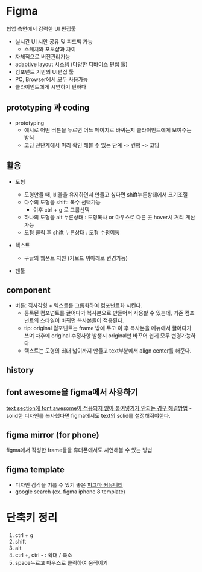# Figma
협업 측면에서 강력한 UI 편집툴
- 실시간 UI 시안 공유 및 피드백 가능
    - 스케치와 포토샵과 차이
- 자체적으로 버전관리가능
- adaptive layout 시스템 (다양한 디바이스 편집 툴)
- 컴포넌트 기반의 UI편집 툴
- PC, Browser에서 모두 사용가능
- 클라이언트에게 시연하기 편하다

## prototyping 과 coding
- prototyping
    - 예시로 어떤 버튼을 누르면 어느 페이지로 바뀌는지 클라이언트에게 보여주는 방식
    - 코딩 전단계에서 미리 확인 해볼 수 있는 단계 -> 컨펌 -> 코딩

## 활용
- 도형 
    - 도형만들 때, 비율을 유지하면서 만들고 싶다면 shift누른상태에서 크기조절
    - 다수의 도형을 shift: 복수 선택가능
        - 이후 ctrl + g 로 그룹선택
    - 하나의 도형을 alt 누른상태 : 도형복사 or 마우스로 다른 곳 hover시 거리 계산가능
    - 도형 클릭 후 shift 누른상태 : 도형 수평이동
    
- 텍스트
    - 구글의 웹폰트 지원 (키보드 위아래로 변경가능)

- 펜툴

## component
- 버튼: 직사각형 + 텍스트를 그룹화하여 컴포넌트화 시킨다. 
    - 등록된 컴포넌트를 끌어다가 복사본으로 만들어서 사용할 수 있는데, 기존 컴포넌트의 스타일이 바뀌면 복사본들이 적용된다.
    - tip: original 컴포넌트는 frame 밖에 두고 이 후 복사본을 메뉴에서 끌어다가 쓰며 차후에 original 수정사항 발생시 original만 바꾸어 쉽게 모두 변경가능하다
    - 텍스트는 도형의 최대 넓이까지 만들고 text부분에서 align center를 해준다.


## history


## font awesome을 figma에서 사용하기
[text section에 font awesome이 적용되지 않아 붙여넣기가 안되는 경우 해결방법](https://help.figma.com/hc/en-us/articles/360040449513-Add-icons-to-text-layers-with-icon-fonts)
    - solid한 디자인를 복사했다면 figma에서도 text의 solid를 설정해줘야한다.

## figma mirror (for phone)
figma에서 작성한 frame들을 휴대폰에서도 시연해볼 수 있는 방법

## figma template
- 디자인 감각을 기를 수 있기 좋은 [피그마 커뮤니티](https://www.figma.com/community)
- google search (ex. figma iphone 8 template)

# 단축키 정리
1. ctrl + g
2. shift
3. alt
4. ctrl +, ctrl - : 확대 / 축소
5. space누르고 마우스로 클릭하여 움직이기